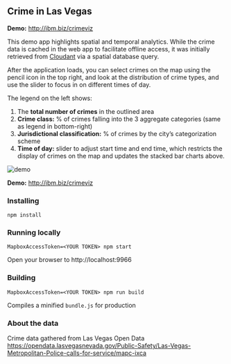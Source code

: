 Crime in Las Vegas
---
__Demo:__ http://ibm.biz/crimeviz

This demo app highlights spatial and temporal analytics. While the crime data is cached in the web app to facilitate offline access, it was initially retrieved from [Cloudant](https://cloudant.com) via a spatial database query.  

After the application loads, you can select crimes on the map using the pencil icon in the top right, and look at the distribution of crime types, and use the slider to focus in on different times of day.

The legend on the left shows:

1. The **total number of crimes** in the outlined area
2. **Crime class:** % of crimes falling into the 3 aggregate categories (same as legend in bottom-right)
3. **Jurisdictional classification:** % of crimes by the city’s categorization scheme
4. **Time of day:** slider to adjust start time and end time, which restricts the display of crimes on the map and updates the stacked bar charts above.


![demo](https://c2.staticflickr.com/6/5671/30569979246_af9a17bd7c_z.jpg)

__Demo:__ http://ibm.biz/crimeviz

### Installing

    npm install

### Running locally

    MapboxAccessToken=<YOUR TOKEN> npm start

Open your browser to http://localhost:9966

### Building

    MapboxAccessToken=<YOUR TOKEN> npm run build

Compiles a minified `bundle.js` for production

### About the data

Crime data gathered from Las Vegas Open Data
https://opendata.lasvegasnevada.gov/Public-Safety/Las-Vegas-Metropolitan-Police-calls-for-service/mapc-ixca
